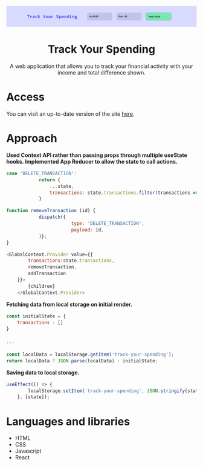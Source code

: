 <p align="center"><img width="900" src="https://github.com/ibahm/Track-Your-Spending/blob/main/banners/track-your-spending.png"></p> <h1 align="center">Track Your Spending</h1>
<p align="center">A web application that allows you to track your financial activity with your income and total difference shown.</p>

# Access
You can visit an up-to-date version of the site <a href="https://simplyfinance.netlify.app/">here</a>.

# Approach
**Used Context API rather than passing props through multiple useState hooks. Implemented App Reducer to allow the state to call actions.**

```react.js
case 'DELETE_TRANSACTION':
            return {
                ...state,
                transactions: state.transactions.filter(transactions => transactions.id !== action.payload)
            }
```
```react.js
function removeTransaction (id) {
            dispatch({
                        type: 'DELETE_TRANSACTION',
                        payload: id,
            )};
}
```

```react.js
<GlobalContext.Provider value={{
        transactions:state.transactions,
        removeTransaction,
        addTransaction
    }}>
        {children}
    </GlobalContext.Provider>
```
**Fetching data from local storage on initial render.**
```react.js
const initialState = {
    transactions : []
}

...

const localData = localStorage.getItem('track-your-spending');
return localData ? JSON.parse(localData) : initialState;
```
**Saving data to local storage.**
```react.js
useEffect(() => {
        localStorage.setItem('track-your-spending', JSON.stringify(state));
    }, [state]);
```
# Languages and libraries
- HTML
- CSS
- Javascript
- React

